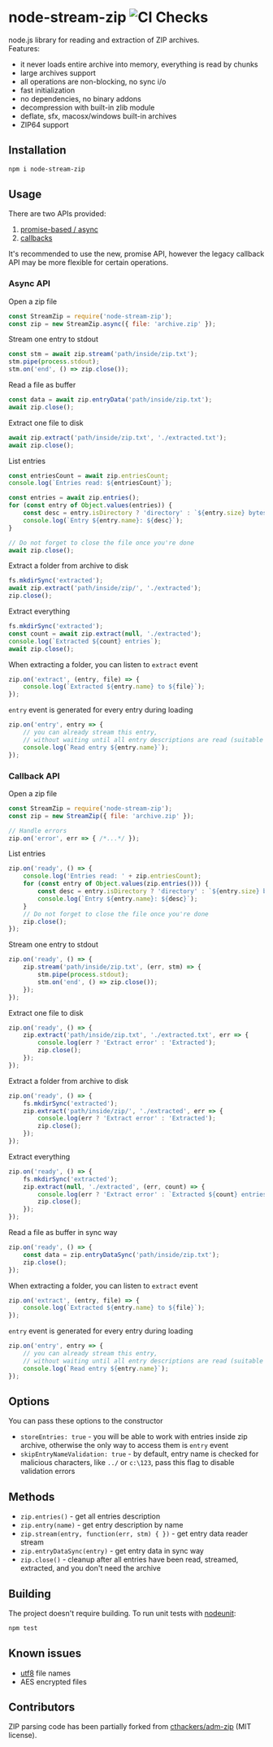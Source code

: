 # node-stream-zip ![CI Checks](https://github.com/antelle/node-stream-zip/workflows/CI%20Checks/badge.svg)

node.js library for reading and extraction of ZIP archives.  
Features:

- it never loads entire archive into memory, everything is read by chunks
- large archives support
- all operations are non-blocking, no sync i/o
- fast initialization
- no dependencies, no binary addons
- decompression with built-in zlib module
- deflate, sfx, macosx/windows built-in archives
- ZIP64 support

## Installation

```sh
npm i node-stream-zip
```

## Usage

There are two APIs provided:
1. [promise-based / async](#async-api) 
2. [callbacks](#callback-api)

It's recommended to use the new, promise API, however the legacy callback API 
may be more flexible for certain operations.

### Async API

Open a zip file
```javascript
const StreamZip = require('node-stream-zip');
const zip = new StreamZip.async({ file: 'archive.zip' });
```

Stream one entry to stdout
```javascript
const stm = await zip.stream('path/inside/zip.txt');
stm.pipe(process.stdout);
stm.on('end', () => zip.close());
```

Read a file as buffer
```javascript
const data = await zip.entryData('path/inside/zip.txt');
await zip.close();
```

Extract one file to disk
```javascript
await zip.extract('path/inside/zip.txt', './extracted.txt');
await zip.close();
```

List entries
```javascript
const entriesCount = await zip.entriesCount;
console.log(`Entries read: ${entriesCount}`);

const entries = await zip.entries();
for (const entry of Object.values(entries)) {
    const desc = entry.isDirectory ? 'directory' : `${entry.size} bytes`;
    console.log(`Entry ${entry.name}: ${desc}`);
}

// Do not forget to close the file once you're done
await zip.close();
```

Extract a folder from archive to disk
```javascript
fs.mkdirSync('extracted');
await zip.extract('path/inside/zip/', './extracted');
zip.close();
```

Extract everything
```javascript
fs.mkdirSync('extracted');
const count = await zip.extract(null, './extracted');
console.log(`Extracted ${count} entries`);
await zip.close();
```

When extracting a folder, you can listen to `extract` event
```javascript
zip.on('extract', (entry, file) => {
    console.log(`Extracted ${entry.name} to ${file}`);
});
```

`entry` event is generated for every entry during loading
```javascript
zip.on('entry', entry => {
    // you can already stream this entry,
    // without waiting until all entry descriptions are read (suitable for very large archives)
    console.log(`Read entry ${entry.name}`);
});
```

### Callback API

Open a zip file
```javascript
const StreamZip = require('node-stream-zip');
const zip = new StreamZip({ file: 'archive.zip' });

// Handle errors
zip.on('error', err => { /*...*/ });
```

List entries
```javascript
zip.on('ready', () => {
    console.log('Entries read: ' + zip.entriesCount);
    for (const entry of Object.values(zip.entries())) {
        const desc = entry.isDirectory ? 'directory' : `${entry.size} bytes`;
        console.log(`Entry ${entry.name}: ${desc}`);
    }
    // Do not forget to close the file once you're done
    zip.close();
});
```

Stream one entry to stdout
```javascript
zip.on('ready', () => {
    zip.stream('path/inside/zip.txt', (err, stm) => {
        stm.pipe(process.stdout);
        stm.on('end', () => zip.close());
    });
});
```

Extract one file to disk
```javascript
zip.on('ready', () => {
    zip.extract('path/inside/zip.txt', './extracted.txt', err => {
        console.log(err ? 'Extract error' : 'Extracted');
        zip.close();
    });
});
```

Extract a folder from archive to disk
```javascript
zip.on('ready', () => {
    fs.mkdirSync('extracted');
    zip.extract('path/inside/zip/', './extracted', err => {
        console.log(err ? 'Extract error' : 'Extracted');
        zip.close();
    });
});
```

Extract everything
```javascript
zip.on('ready', () => {
    fs.mkdirSync('extracted');
    zip.extract(null, './extracted', (err, count) => {
        console.log(err ? 'Extract error' : `Extracted ${count} entries`);
        zip.close();
    });
});
```

Read a file as buffer in sync way
```javascript
zip.on('ready', () => {
    const data = zip.entryDataSync('path/inside/zip.txt');
    zip.close();
});
```

When extracting a folder, you can listen to `extract` event
```javascript
zip.on('extract', (entry, file) => {
    console.log(`Extracted ${entry.name} to ${file}`);
});
```

`entry` event is generated for every entry during loading
```javascript
zip.on('entry', entry => {
    // you can already stream this entry,
    // without waiting until all entry descriptions are read (suitable for very large archives)
    console.log(`Read entry ${entry.name}`);
});
```

## Options

You can pass these options to the constructor
- `storeEntries: true` - you will be able to work with entries inside zip archive, otherwise the only way to access them is `entry` event
- `skipEntryNameValidation: true` - by default, entry name is checked for malicious characters, like `../` or `c:\123`, pass this flag to disable validation errors

## Methods

- `zip.entries()` - get all entries description
- `zip.entry(name)` - get entry description by name
- `zip.stream(entry, function(err, stm) { })` - get entry data reader stream
- `zip.entryDataSync(entry)` - get entry data in sync way
- `zip.close()` - cleanup after all entries have been read, streamed, extracted, and you don't need the archive

## Building

The project doesn't require building. To run unit tests with [nodeunit](https://github.com/caolan/nodeunit):  
```sh
npm test
```

## Known issues

- [utf8](https://github.com/rubyzip/rubyzip/wiki/Files-with-non-ascii-filenames) file names
- AES encrypted files

## Contributors

ZIP parsing code has been partially forked from [cthackers/adm-zip](https://github.com/cthackers/adm-zip) (MIT license).
